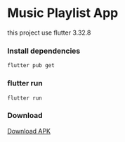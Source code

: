 #  Music Playlist App
this project use flutter 3.32.8 

### Install dependencies

```
flutter pub get
```

### flutter run

```
flutter run
```

### Download

[Download APK](https://github.com/namebank/Music-Playlist-App/releases/download/app/app-release.apk)
